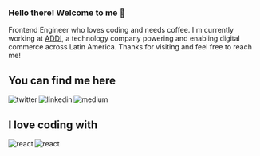### Hello there! Welcome to me 🌱 

Frontend Engineer who loves coding and needs coffee. I'm currently working at [ADDI](https://addi.com/), a technology company powering and enabling digital commerce across Latin America. Thanks for visiting and feel free to reach me!

## You can find me here
[<img align="left" alt="twitter" src="https://img.shields.io/badge/twitter-%231DA1F2.svg?&style=for-the-badge&logo=twitter&logoColor=white" />](https://twitter.com/raphaelspimenta)
[<img align="left" alt="linkedin" src="https://img.shields.io/badge/linkedin-%231DA1F2.svg?&style=for-the-badge&logo=linkedin&logoColor=white&color=014182" />](https://www.linkedin.com/in/raphaelspimenta/)
[<img align="left" alt="medium" src="https://img.shields.io/badge/medium-%231DA1F2.svg?&style=for-the-badge&logo=medium&logoColor=white&color=aa6fff" />](https://medium.com/@raphaelspimenta)

<br>

## I love coding with
<img align="left" alt="react" src="https://img.shields.io/badge/react%20-%2320232a.svg?&style=for-the-badge&logo=react&logoColor=%2361DAFB" />
<img align="left" alt="react" src="https://img.shields.io/badge/typescript%20-%2320232a.svg?&style=for-the-badge&logo=typescript&logoColor=%2361DAFB" />

